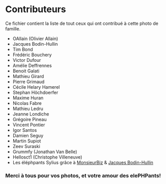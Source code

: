 # Contributeurs
Ce fichier contient la liste de tout ceux qui ont contribué à cette photo de famille. 

+ OAllain (Olivier Allain)
+ Jacques Bodin-Hullin
+ Tim Bond
+ Frédéric Bouchery
+ Victor Dufour
+ Amélie Deffrennes
+ Benoit Galati
+ Mathieu Girard
+ Pierre Grimaud
+ Cécile Helary Hamerel
+ Stephan Höchdoerfer
+ Maxime Huran
+ Nicolas Fabre
+ Mathieu Ledru
+ Jeanne Londiche
+ Grégoire Pineau
+ Vincent Pontier
+ Igor Santos
+ Damien Seguy
+ Martin Supiot
+ Zeev Suraski
+ Grummfy (Jonathan Van Belle)
+ Hellosct1 (Christophe Villeneuve)
+ Les éléphpants Sylius grâce à [MonsieurBiz](https://twitter.com/monsieurbiz) & [Jacques Bodin-Hullin](https://github.com/jacquesbh)

### Merci à tous pour vos photos, et votre amour des elePHPants! 
